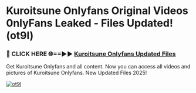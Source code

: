 # Kuroitsune Onlyfans Original Videos 0nlyFans Leaked - Files Updated! (ot9l)

<h3>🔴 CLICK HERE 🌐==►► <a href="https://tinyurl.com/ehrbuxhb" rel="nofollow">Kuroitsune Onlyfans Updated Files</a></h3>

Get Kuroitsune Onlyfans and all content. Now you can access all videos and pictures of Kuroitsune Onlyfans. New Updated Files 2025!

[![ot9l](https://i.imgur.com/lVYEuWS.gif)](https://tinyurl.com/ehrbuxhb)
